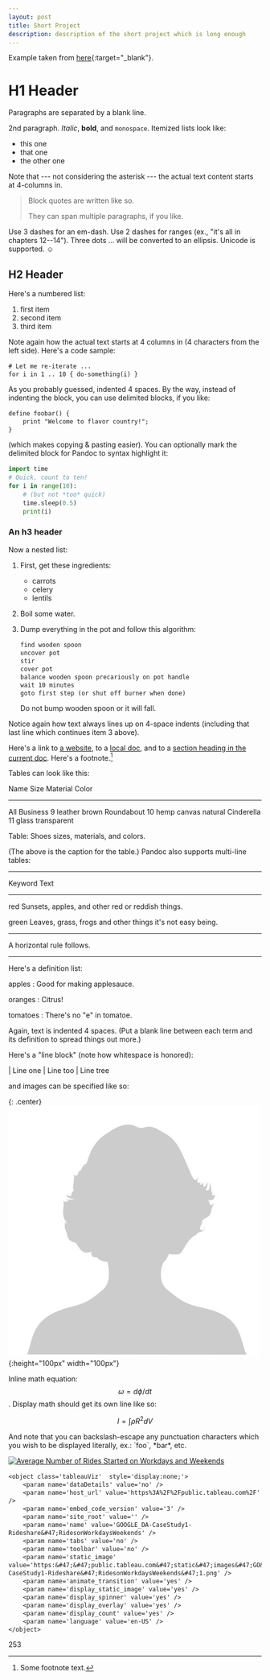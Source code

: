 ```yaml
---
layout: post
title: Short Project
description: description of the short project which is long enough
---
```


Example taken from [here](http://www.unexpected-vortices.com/sw/rippledoc/quick-markdown-example.html){:target="_blank"}.

H1 Header
============

Paragraphs are separated by a blank line.

2nd paragraph. *Italic*, **bold**, and `monospace`. Itemized lists
look like:

  * this one
  * that one
  * the other one

Note that --- not considering the asterisk --- the actual text
content starts at 4-columns in.

> Block quotes are
> written like so.
>
> They can span multiple paragraphs,
> if you like.

Use 3 dashes for an em-dash. Use 2 dashes for ranges (ex., "it's all
in chapters 12--14"). Three dots ... will be converted to an ellipsis.
Unicode is supported. ☺


H2 Header
------------

Here's a numbered list:

 1. first item
 2. second item
 3. third item

Note again how the actual text starts at 4 columns in (4 characters
from the left side). Here's a code sample:

    # Let me re-iterate ...
    for i in 1 .. 10 { do-something(i) }

As you probably guessed, indented 4 spaces. By the way, instead of
indenting the block, you can use delimited blocks, if you like:

~~~
define foobar() {
    print "Welcome to flavor country!";
}
~~~

(which makes copying & pasting easier). You can optionally mark the
delimited block for Pandoc to syntax highlight it:

~~~python
import time
# Quick, count to ten!
for i in range(10):
    # (but not *too* quick)
    time.sleep(0.5)
    print(i)
~~~



### An h3 header ###

Now a nested list:

 1. First, get these ingredients:

      * carrots
      * celery
      * lentils

 2. Boil some water.

 3. Dump everything in the pot and follow
    this algorithm:

        find wooden spoon
        uncover pot
        stir
        cover pot
        balance wooden spoon precariously on pot handle
        wait 10 minutes
        goto first step (or shut off burner when done)

    Do not bump wooden spoon or it will fall.

Notice again how text always lines up on 4-space indents (including
that last line which continues item 3 above).

Here's a link to [a website](http://foo.bar), to a [local
doc](local-doc.html), and to a [section heading in the current
doc](#an-h2-header). Here's a footnote.[^1]

Tables can look like this:

Name           Size  Material      Color
------------- -----  ------------  ------------
All Business      9  leather       brown
Roundabout       10  hemp canvas   natural
Cinderella       11  glass         transparent

Table: Shoes sizes, materials, and colors.

(The above is the caption for the table.) Pandoc also supports
multi-line tables:

--------  -----------------------
Keyword   Text
--------  -----------------------
red       Sunsets, apples, and
          other red or reddish
          things.

green     Leaves, grass, frogs
          and other things it's
          not easy being.
--------  -----------------------

A horizontal rule follows.

***

Here's a definition list:

apples
  : Good for making applesauce.

oranges
  : Citrus!

tomatoes
  : There's no "e" in tomatoe.

Again, text is indented 4 spaces. (Put a blank line between each
term and  its definition to spread things out more.)

Here's a "line block" (note how whitespace is honored):

| Line one
|   Line too
| Line tree

and images can be specified like so:

{: .center}
![example image](/assets/1_project/example-image.jpg){:height="100px" width="100px"}


Inline math equation: $$\omega = d\phi / dt$$. Display math should get its own line like so:

$$I = \int \rho R^{2} dV$$

And note that you can backslash-escape any punctuation characters
which you wish to be displayed literally, ex.: \`foo\`, \*bar\*, etc.

<div markup=0 class='tableauPlaceholder' id='viz1624325704590'>
	<noscript>
		<a href='#'>
			<img alt='Average Number of Rides Started on Workdays and Weekends ' src='https:&#47;&#47;public.tableau.com&#47;static&#47;images&#47;GO&#47;GOOGLE_DA-CaseStudy1-Rideshare&#47;RidesonWorkdaysWeekends&#47;1_rss.png' style='border: none' />
		</a>
	</noscript>

	<object class='tableauViz'  style='display:none;'>
		<param name='dataDetails' value='no' />
		<param name='host_url' value='https%3A%2F%2Fpublic.tableau.com%2F' /> 
		<param name='embed_code_version' value='3' /> 
		<param name='site_root' value='' />
		<param name='name' value='GOOGLE_DA-CaseStudy1-Rideshare&#47;RidesonWorkdaysWeekends' />
		<param name='tabs' value='no' />
		<param name='toolbar' value='no' />
		<param name='static_image' value='https:&#47;&#47;public.tableau.com&#47;static&#47;images&#47;GO&#47;GOOGLE_DA-CaseStudy1-Rideshare&#47;RidesonWorkdaysWeekends&#47;1.png' /> 
		<param name='animate_transition' value='yes' />
		<param name='display_static_image' value='yes' />
		<param name='display_spinner' value='yes' />
		<param name='display_overlay' value='yes' />
		<param name='display_count' value='yes' />
		<param name='language' value='en-US' />
	</object>
</div>

<script type='text/javascript'>
	var divElement = document.getElementById('viz1624325704590');
	var vizElement = divElement.getElementsByTagName('object')[0];
	vizElement.style.width='100%';
	vizElement.style.height=(divElement.offsetWidth*0.75)+'px';
	var scriptElement = document.createElement('script');
	scriptElement.src = 'https://public.tableau.com/javascripts/api/viz_v1.js';                    vizElement.parentNode.insertBefore(scriptElement, vizElement);
</script>

253

[^1]: Some footnote text.

